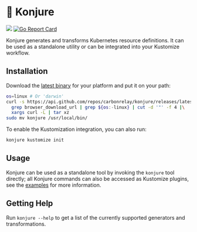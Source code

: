 # 🧙‍ Konjure

![](https://github.com/carbonrelay/konjure/workflows/Main%20workflow/badge.svg)
[![Go Report Card](https://goreportcard.com/badge/github.com/carbonrelay/konjure)](https://goreportcard.com/report/github.com/carbonrelay/konjure)

Konjure generates and transforms Kubernetes resource definitions. It can be used as a standalone utility or can be integrated into your Kustomize workflow.

## Installation

Download the [latest binary](https://github.com/carbonrelay/konjure/releases/latest) for your platform and put it on your path:

```sh
os=linux # Or 'darwin'
curl -s https://api.github.com/repos/carbonrelay/konjure/releases/latest |\
  grep browser_download_url | grep ${os:-linux} | cut -d '"' -f 4 |\
  xargs curl -L | tar xz
sudo mv konjure /usr/local/bin/
```

To enable the Kustomization integration, you can also run:

```sh
konjure kustomize init
```

## Usage

Konjure can be used as a standalone tool by invoking the `konjure` tool directly; all Konjure commands can also be accessed as Kustomize plugins, see the [examples](examples/) for more information.

## Getting Help

Run `konjure --help` to get a list of the currently supported generators and transformations.
